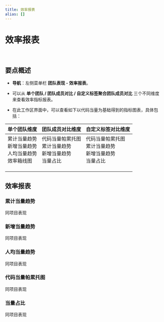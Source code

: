 ```yaml
---
title: 效率报表
alias: []
---
```


# 效率报表

<br />

## 要点概述

-   **导航**：左侧菜单栏 **团队表现 - 效率报表**。

-   可以从 **单个团队 / 团队成员对比 / 自定义标签聚合团队成员对比** 三个不同维度来查看效率指标报表。

-   在此工作区界面中，可以查看如下以代码当量为基础得到的指标图表，具体包括：

| 单个团队维度                                                                 | 团队成员对比维度                                                               | 自定义标签对比维度                                                             |
| ---------------------------------------------------------------------------- | ------------------------------------------------------------------------------ | ------------------------------------------------------------------------------ |
| 累计当量趋势<br />新增当量趋势<br />人均当量趋势<br />效率箱线图<br /><br /> | 代码当量帕累托图<br />累计当量趋势<br />新增当量趋势<br />当量占比<br /><br /> | 代码当量帕累托图<br />累计当量趋势<br />新增当量趋势<br />当量占比<br /><br /> |

## 效率报表

### 累计当量趋势

同项目表现

### 新增当量趋势

同项目表现

### 人均当量趋势

同项目表现

### 代码当量帕累托图

同项目表现

### 当量占比

同项目表现
